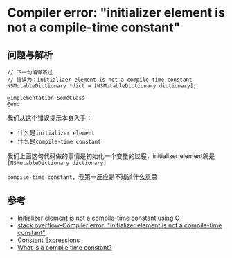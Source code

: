 # Compiler error: "initializer element is not a compile-time constant"

## 问题与解析

```
// 下一句编译不过
// 错误为：initializer element is not a compile-time constant
NSMutableDictionary *dict = [NSMutableDictionary dictionary];

@implementation SomeClass
@end
```

我们从这个错误提示本身入手：

- 什么是`initializer element`
- 什么是`compile-time constant`


我们上面这句代码做的事情是初始化一个变量的过程，initializer element就是` [NSMutableDictionary dictionary]`

`compile-time constant`，我第一反应是不知道什么意思

## 参考

- [Initializer element is not a compile-time constant using C](https://stackoverflow.com/questions/65774807/initializer-element-is-not-a-compile-time-constant-using-c)
- [stack overflow-Compiler error: "initializer element is not a compile-time constant"](https://stackoverflow.com/questions/6143107/compiler-error-initializer-element-is-not-a-compile-time-constant)
- [Constant Expressions](https://public.support.unisys.com/aseries/docs/ClearPath-MCP-20.0/86002268-209/section-000066746.html)
- [What is a compile time constant?](https://coderanch.com/t/454384/java/compile-time-constant)